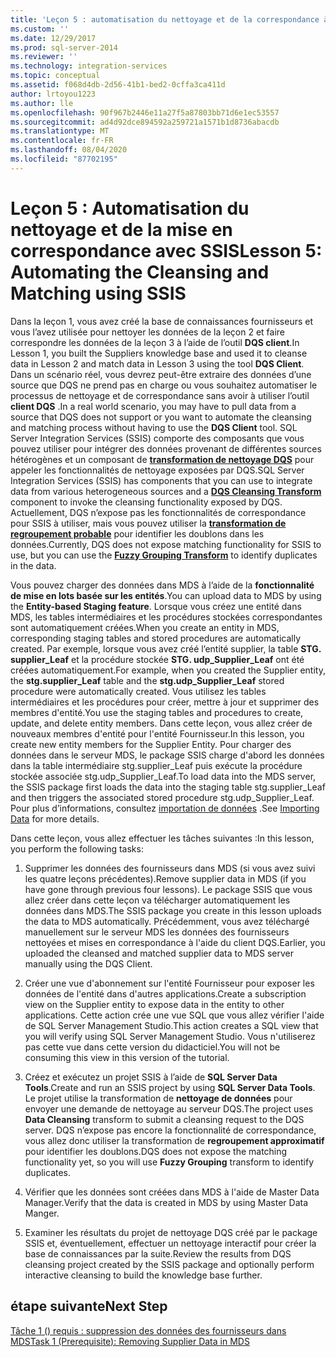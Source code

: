 ```yaml
---
title: 'Leçon 5 : automatisation du nettoyage et de la correspondance à l’aide de SSIS | Microsoft Docs'
ms.custom: ''
ms.date: 12/29/2017
ms.prod: sql-server-2014
ms.reviewer: ''
ms.technology: integration-services
ms.topic: conceptual
ms.assetid: f068d4db-2d56-41b1-bed2-0cffa3ca411d
author: lrtoyou1223
ms.author: lle
ms.openlocfilehash: 90f967b2446e11a27f5a87803bb71d6e1ec53557
ms.sourcegitcommit: ad4d92dce894592a259721a1571b1d8736abacdb
ms.translationtype: MT
ms.contentlocale: fr-FR
ms.lasthandoff: 08/04/2020
ms.locfileid: "87702195"
---
```

# <a name="lesson-5-automating-the-cleansing-and-matching-using-ssis"></a><span data-ttu-id="49f19-102">Leçon 5 : Automatisation du nettoyage et de la mise en correspondance avec SSIS</span><span class="sxs-lookup"><span data-stu-id="49f19-102">Lesson 5: Automating the Cleansing and Matching using SSIS</span></span>
  <span data-ttu-id="49f19-103">Dans la leçon 1, vous avez créé la base de connaissances fournisseurs et vous l’avez utilisée pour nettoyer les données de la leçon 2 et faire correspondre les données de la leçon 3 à l’aide de l’outil **DQS client**.</span><span class="sxs-lookup"><span data-stu-id="49f19-103">In Lesson 1, you built the Suppliers knowledge base and used it to cleanse data in Lesson 2 and match data in Lesson 3 using the tool **DQS Client**.</span></span> <span data-ttu-id="49f19-104">Dans un scénario réel, vous devrez peut-être extraire des données d’une source que DQS ne prend pas en charge ou vous souhaitez automatiser le processus de nettoyage et de correspondance sans avoir à utiliser l’outil **client DQS** .</span><span class="sxs-lookup"><span data-stu-id="49f19-104">In a real world scenario, you may have to pull data from a source that DQS does not support or you want to automate the cleansing and matching process without having to use the **DQS Client** tool.</span></span> <span data-ttu-id="49f19-105">SQL Server Integration Services (SSIS) comporte des composants que vous pouvez utiliser pour intégrer des données provenant de différentes sources hétérogènes et un composant de **[transformation de nettoyage DQS](https://msdn.microsoft.com/library/ee677619.aspx)** pour appeler les fonctionnalités de nettoyage exposées par DQS.</span><span class="sxs-lookup"><span data-stu-id="49f19-105">SQL Server Integration Services (SSIS) has components that you can use to integrate data from various heterogeneous sources and a **[DQS Cleansing Transform](https://msdn.microsoft.com/library/ee677619.aspx)** component to invoke the cleansing functionality exposed by DQS.</span></span> <span data-ttu-id="49f19-106">Actuellement, DQS n’expose pas les fonctionnalités de correspondance pour SSIS à utiliser, mais vous pouvez utiliser la **[transformation de regroupement probable](../integration-services/data-flow/transformations/fuzzy-grouping-transformation.md)** pour identifier les doublons dans les données.</span><span class="sxs-lookup"><span data-stu-id="49f19-106">Currently, DQS does not expose matching functionality for SSIS to use, but you can use the **[Fuzzy Grouping Transform](../integration-services/data-flow/transformations/fuzzy-grouping-transformation.md)** to identify duplicates in the data.</span></span>  
  
 <span data-ttu-id="49f19-107">Vous pouvez charger des données dans MDS à l’aide de la **fonctionnalité de mise en lots basée sur les entités**.</span><span class="sxs-lookup"><span data-stu-id="49f19-107">You can upload data to MDS by using the **Entity-based Staging feature**.</span></span> <span data-ttu-id="49f19-108">Lorsque vous créez une entité dans MDS, les tables intermédiaires et les procédures stockées correspondantes sont automatiquement créées.</span><span class="sxs-lookup"><span data-stu-id="49f19-108">When you create an entity in MDS, corresponding staging tables and stored procedures are automatically created.</span></span> <span data-ttu-id="49f19-109">Par exemple, lorsque vous avez créé l’entité supplier, la table **STG. supplier_Leaf** et la procédure stockée **STG. udp_Supplier_Leaf** ont été créées automatiquement.</span><span class="sxs-lookup"><span data-stu-id="49f19-109">For example, when you created the Supplier entity, the **stg.supplier_Leaf** table and the **stg.udp_Supplier_Leaf** stored procedure were automatically created.</span></span> <span data-ttu-id="49f19-110">Vous utilisez les tables intermédiaires et les procédures pour créer, mettre à jour et supprimer des membres d'entité.</span><span class="sxs-lookup"><span data-stu-id="49f19-110">You use the staging tables and procedures to create, update, and delete entity members.</span></span> <span data-ttu-id="49f19-111">Dans cette leçon, vous allez créer de nouveaux membres d'entité pour l'entité Fournisseur.</span><span class="sxs-lookup"><span data-stu-id="49f19-111">In this lesson, you create new entity members for the Supplier Entity.</span></span> <span data-ttu-id="49f19-112">Pour charger des données dans le serveur MDS, le package SSIS charge d'abord les données dans la table intermédiaire stg.supplier_Leaf puis exécute la procédure stockée associée stg.udp_Supplier_Leaf.</span><span class="sxs-lookup"><span data-stu-id="49f19-112">To load data into the MDS server, the SSIS package first loads the data into the staging table stg.supplier_Leaf and then triggers the associated stored procedure stg.udp_Supplier_Leaf.</span></span> <span data-ttu-id="49f19-113">Pour plus d’informations, consultez [importation de données](../master-data-services/overview-importing-data-from-tables-master-data-services.md) .</span><span class="sxs-lookup"><span data-stu-id="49f19-113">See [Importing Data](../master-data-services/overview-importing-data-from-tables-master-data-services.md) for more details.</span></span>  
  
 <span data-ttu-id="49f19-114">Dans cette leçon, vous allez effectuer les tâches suivantes :</span><span class="sxs-lookup"><span data-stu-id="49f19-114">In this lesson, you perform the following tasks:</span></span>  
  
1.  <span data-ttu-id="49f19-115">Supprimer les données des fournisseurs dans MDS (si vous avez suivi les quatre leçons précédentes).</span><span class="sxs-lookup"><span data-stu-id="49f19-115">Remove supplier data in MDS (if you have gone through previous four lessons).</span></span> <span data-ttu-id="49f19-116">Le package SSIS que vous allez créer dans cette leçon va télécharger automatiquement les données dans MDS.</span><span class="sxs-lookup"><span data-stu-id="49f19-116">The SSIS package you create in this lesson uploads the data to MDS automatically.</span></span> <span data-ttu-id="49f19-117">Précédemment, vous avez téléchargé manuellement sur le serveur MDS les données des fournisseurs nettoyées et mises en correspondance à l'aide du client DQS.</span><span class="sxs-lookup"><span data-stu-id="49f19-117">Earlier, you uploaded the cleansed and matched supplier data to MDS server manually using the DQS Client.</span></span>  
  
2.  <span data-ttu-id="49f19-118">Créer une vue d'abonnement sur l'entité Fournisseur pour exposer les données de l'entité dans d'autres applications.</span><span class="sxs-lookup"><span data-stu-id="49f19-118">Create a subscription view on the Supplier entity to expose data in the entity to other applications.</span></span> <span data-ttu-id="49f19-119">Cette action crée une vue SQL que vous allez vérifier l'aide de SQL Server Management Studio.</span><span class="sxs-lookup"><span data-stu-id="49f19-119">This action creates a SQL view that you will verify using SQL Server Management Studio.</span></span> <span data-ttu-id="49f19-120">Vous n'utiliserez pas cette vue dans cette version du didacticiel.</span><span class="sxs-lookup"><span data-stu-id="49f19-120">You will not be consuming this view in this version of the tutorial.</span></span>  
  
3.  <span data-ttu-id="49f19-121">Créez et exécutez un projet SSIS à l’aide de **SQL Server Data Tools**.</span><span class="sxs-lookup"><span data-stu-id="49f19-121">Create and run an SSIS project by using **SQL Server Data Tools**.</span></span> <span data-ttu-id="49f19-122">Le projet utilise la transformation de **nettoyage de données** pour envoyer une demande de nettoyage au serveur DQS.</span><span class="sxs-lookup"><span data-stu-id="49f19-122">The project uses **Data Cleansing** transform to submit a cleansing request to the DQS server.</span></span> <span data-ttu-id="49f19-123">DQS n’expose pas encore la fonctionnalité de correspondance, vous allez donc utiliser la transformation de **regroupement approximatif** pour identifier les doublons.</span><span class="sxs-lookup"><span data-stu-id="49f19-123">DQS does not expose the matching functionality yet, so you will use **Fuzzy Grouping** transform to identify duplicates.</span></span>  
  
4.  <span data-ttu-id="49f19-124">Vérifier que les données sont créées dans MDS à l'aide de Master Data Manager.</span><span class="sxs-lookup"><span data-stu-id="49f19-124">Verify that the data is created in MDS by using Master Data Manger.</span></span>  
  
5.  <span data-ttu-id="49f19-125">Examiner les résultats du projet de nettoyage DQS créé par le package SSIS et, éventuellement, effectuer un nettoyage interactif pour créer la base de connaissances par la suite.</span><span class="sxs-lookup"><span data-stu-id="49f19-125">Review the results from DQS cleansing project created by the SSIS package and optionally perform interactive cleansing to build the knowledge base further.</span></span>  
  
## <a name="next-step"></a><span data-ttu-id="49f19-126">étape suivante</span><span class="sxs-lookup"><span data-stu-id="49f19-126">Next Step</span></span>  
 [<span data-ttu-id="49f19-127">Tâche 1 &#40;&#41; requis : suppression des données des fournisseurs dans MDS</span><span class="sxs-lookup"><span data-stu-id="49f19-127">Task 1 &#40;Prerequisite&#41;: Removing Supplier Data in MDS</span></span>](../../2014/tutorials/task-1-prerequisite-removing-supplier-data-in-mds.md)  
  
  
